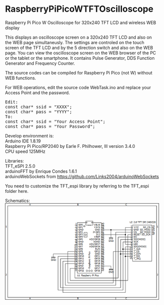 # RaspberryPiPicoWTFTOscilloscope
Raspberry Pi Pico W Oscilloscope for 320x240 TFT LCD and wireless WEB display

This displays an oscilloscope screen on a 320x240 TFT LCD and also on the WEB page simultaneusly.
The settings are controled on the touch screen of the TFT LCD and by the 5 direction switch and also on the WEB page.
You can view the oscilloscope screen on the WEB browser of the PC or the tablet or the smartphone.
It contains Pulse Generator, DDS Function Generator and Frequency Counter.

The source codes can be compiled for Raspberry Pi Pico (not W) without WEB functions.

For WEB operations, edit the source code WebTask.ino and replace your Access Point and the password.
<pre>
Edit:
const char* ssid = "XXXX";
const char* pass = "YYYY";
To:
const char* ssid = "Your Access Point";
const char* pass = "Your Password";
</pre>

Develop environment is:<br>
Arduino IDE 1.8.19<br>
Raspberry Pi Pico/RP2040 by Earle F. Philhower, III version 3.4.0<br>
CPU speed 125MHz<br>

Libraries:<br>
TFT_eSPI 2.5.0<br>
arduinoFFT by Enrique Condes 1.6.1<br>
arduinoWebSockets from https://github.com/Links2004/arduinoWebSockets<br>

You need to customize the TFT_espi library by referring to the TFT_espi folder here.

Schematics:<br>
<img src="RPPicoTFTOscillo.png">
